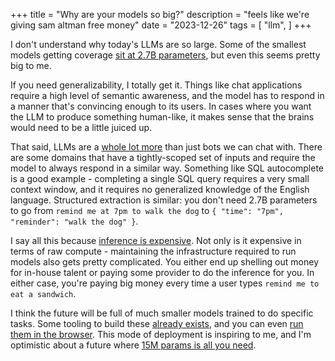 +++
title = "Why are your models so big?"
description = "feels like we're giving sam altman free money"
date = "2023-12-26"
tags = [
  "llm",
]
+++

I don't understand why today's LLMs are so large. Some of the smallest models getting coverage [sit at 2.7B parameters](https://huggingface.co/microsoft/phi-2), but even this seems pretty big to me.

If you need generalizability, I totally get it. Things like chat applications require a high level of semantic awareness, and the model has to respond in a manner that's convincing enough to its users. In cases where you want the LLM to produce something human-like, it makes sense that the brains would need to be a little juiced up. 

That said, LLMs are a [whole lot more](https://pawa.lt/posts/2023/08/chatting-with-my-recipes/) than just bots we can chat with. There are some domains that have a tightly-scoped set of inputs and require the model to always respond in a similar way. Something like SQL autocomplete is a good example - completing a single SQL query requires a very small context window, and it requires no generalized knowledge of the English language.  Structured extraction is similar: you don't need 2.7B parameters to go from `remind me at 7pm to walk the dog` to `{ "time": "7pm", "reminder": "walk the dog" }`.

I say all this because [inference is expensive](https://www.forbes.com/sites/craigsmith/2023/09/08/what-large-models-cost-you--there-is-no-free-ai-lunch/). Not only is it expensive in terms of raw compute - maintaining the infrastructure required to run models also gets pretty complicated. You either end up shelling out money for in-house talent or paying some provider to do the inference for you. In either case, you're paying big money every time a user types `remind me to eat a sandwich`.

I think the future will be full of much smaller models trained to do specific tasks. Some tooling to build these [already exists](https://github.com/karpathy/llama2.c), and you can even [run them in the browser](https://github.com/xenova/transformers.js). This mode of deployment is inspiring to me, and I'm optimistic about a future where [15M params is all you need](https://ggerganov.com/llama2.c/).

